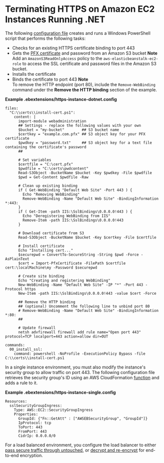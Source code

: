 # Terminating HTTPS on Amazon EC2 Instances Running \.NET<a name="SSLNET.SingleInstance"></a>

The following [configuration file](ebextensions.md) creates and runs a Windows PowerShell script that performs the following tasks:
+ Checks for an existing HTTPS certificate binding to port 443
+ Gets the [PFX certificate](configuring-https-ssl.md) and password from an Amazon S3 bucket
**Note**  
Add an `AmazonS3ReadOnlyAccess` policy to the `aws-elasticbeanstalk-ec2-role` to access the SSL certificate and password files in the Amazon S3 bucket\.
+ Installs the certificate
+ Binds the certificate to port 443
**Note**  
To remove the HTTP endpoint \(port 80\), include the `Remove-WebBinding` command under the **Remove the HTTP binding** section of the example\.

**Example \.ebextensions/https\-instance\-dotnet\.config**  

```
files:
  "C:\\certs\\install-cert.ps1":
    content: |
      import-module webadministration
      ## Settings - replace the following values with your own
      $bucket = "my-bucket"        ## S3 bucket name
      $certkey = "example.com.pfx" ## S3 object key for your PFX certificate
      $pwdkey = "password.txt"     ## S3 object key for a text file containing the certificate's password
      ##

      # Set variables
      $certfile = "C:\cert.pfx"
      $pwdfile = "C:\certs\pwdcontent"
      Read-S3Object -BucketName $bucket -Key $pwdkey -File $pwdfile
      $pwd = Get-Content $pwdfile -Raw

      # Clean up existing binding
      if ( Get-WebBinding "Default Web Site" -Port 443 ) {
        Echo "Removing WebBinding"
        Remove-WebBinding -Name "Default Web Site" -BindingInformation *:443:
      }
      if ( Get-Item -path IIS:\SslBindings\0.0.0.0!443 ) {
        Echo "Deregistering WebBinding from IIS"
        Remove-Item -path IIS:\SslBindings\0.0.0.0!443
      }

      # Download certificate from S3
      Read-S3Object -BucketName $bucket -Key $certkey -File $certfile
      
      # Install certificate
      Echo "Installing cert..."
      $securepwd = ConvertTo-SecureString -String $pwd -Force -AsPlainText
      $cert = Import-PfxCertificate -FilePath $certfile cert:\localMachine\my -Password $securepwd
      
      # Create site binding
      Echo "Creating and registering WebBinding"
      New-WebBinding -Name "Default Web Site" -IP "*" -Port 443 -Protocol https
      New-Item -path IIS:\SslBindings\0.0.0.0!443 -value $cert -Force
      
      ## Remove the HTTP binding
      ## (optional) Uncomment the following line to unbind port 80
      # Remove-WebBinding -Name "Default Web Site" -BindingInformation *:80:
      ##
      
      # Update firewall
      netsh advfirewall firewall add rule name="Open port 443" protocol=TCP localport=443 action=allow dir=OUT

commands:
  00_install_ssl:
    command: powershell -NoProfile -ExecutionPolicy Bypass -file C:\\certs\\install-cert.ps1
```

In a single instance environment, you must also modify the instance's security group to allow traffic on port 443\. The following configuration file retrieves the security group's ID using an AWS CloudFormation [function](ebextensions-functions.md) and adds a rule to it\.

**Example \.ebextensions/https\-instance\-single\.config**  

```
Resources:
  sslSecurityGroupIngress: 
    Type: AWS::EC2::SecurityGroupIngress
    Properties:
      GroupId: {"Fn::GetAtt" : ["AWSEBSecurityGroup", "GroupId"]}
      IpProtocol: tcp
      ToPort: 443
      FromPort: 443
      CidrIp: 0.0.0.0/0
```

For a load balanced environment, you configure the load balancer to either [pass secure traffic through untouched](https-tcp-passthrough.md), or [decrypt and re\-encrypt](configuring-https-endtoend.md) for end\-to\-end encryption\.